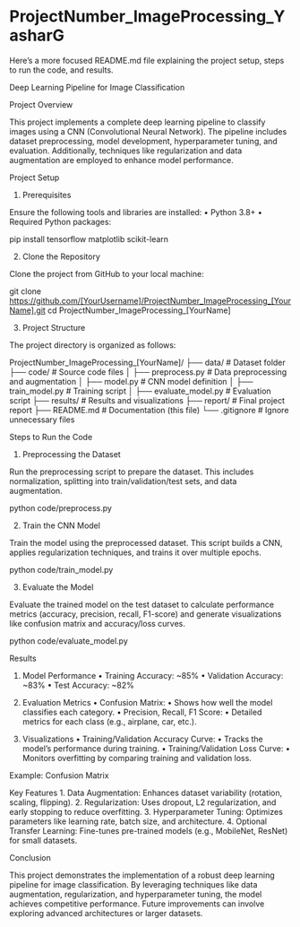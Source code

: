 # ProjectNumber_ImageProcessing_YasharG

Here’s a more focused README.md file explaining the project setup, steps to run the code, and results.

Deep Learning Pipeline for Image Classification

Project Overview

This project implements a complete deep learning pipeline to classify images using a CNN (Convolutional Neural Network). The pipeline includes dataset preprocessing, model development, hyperparameter tuning, and evaluation. Additionally, techniques like regularization and data augmentation are employed to enhance model performance.

Project Setup

1. Prerequisites

Ensure the following tools and libraries are installed:
	•	Python 3.8+
	•	Required Python packages:

pip install tensorflow matplotlib scikit-learn



2. Clone the Repository

Clone the project from GitHub to your local machine:

git clone https://github.com/[YourUsername]/ProjectNumber_ImageProcessing_[YourName].git
cd ProjectNumber_ImageProcessing_[YourName]

3. Project Structure

The project directory is organized as follows:

ProjectNumber_ImageProcessing_[YourName]/
├── data/                # Dataset folder
├── code/                # Source code files
│   ├── preprocess.py    # Data preprocessing and augmentation
│   ├── model.py         # CNN model definition
│   ├── train_model.py   # Training script
│   ├── evaluate_model.py # Evaluation script
├── results/             # Results and visualizations
├── report/              # Final project report
├── README.md            # Documentation (this file)
└── .gitignore           # Ignore unnecessary files

Steps to Run the Code

1. Preprocessing the Dataset

Run the preprocessing script to prepare the dataset. This includes normalization, splitting into train/validation/test sets, and data augmentation.

python code/preprocess.py

2. Train the CNN Model

Train the model using the preprocessed dataset. This script builds a CNN, applies regularization techniques, and trains it over multiple epochs.

python code/train_model.py

3. Evaluate the Model

Evaluate the trained model on the test dataset to calculate performance metrics (accuracy, precision, recall, F1-score) and generate visualizations like confusion matrix and accuracy/loss curves.

python code/evaluate_model.py

Results

1. Model Performance
	•	Training Accuracy: ~85%
	•	Validation Accuracy: ~83%
	•	Test Accuracy: ~82%

2. Evaluation Metrics
	•	Confusion Matrix:
	•	Shows how well the model classifies each category.
	•	Precision, Recall, F1 Score:
	•	Detailed metrics for each class (e.g., airplane, car, etc.).

3. Visualizations
	•	Training/Validation Accuracy Curve:
	•	Tracks the model’s performance during training.
	•	Training/Validation Loss Curve:
	•	Monitors overfitting by comparing training and validation loss.

Example: Confusion Matrix

Key Features
	1.	Data Augmentation: Enhances dataset variability (rotation, scaling, flipping).
	2.	Regularization: Uses dropout, L2 regularization, and early stopping to reduce overfitting.
	3.	Hyperparameter Tuning: Optimizes parameters like learning rate, batch size, and architecture.
	4.	Optional Transfer Learning: Fine-tunes pre-trained models (e.g., MobileNet, ResNet) for small datasets.

Conclusion

This project demonstrates the implementation of a robust deep learning pipeline for image classification. By leveraging techniques like data augmentation, regularization, and hyperparameter tuning, the model achieves competitive performance. Future improvements can involve exploring advanced architectures or larger datasets.
